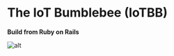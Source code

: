 # The IoT Bumblebee (IoTBB)
**Build from Ruby on Rails**

![alt](https://www.mymemoapps.com/wp-content/uploads/2018/05/logo-and-qr.png)



